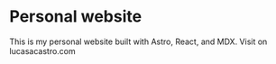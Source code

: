 # Personal website

This is my personal website built with Astro, React, and MDX. Visit on lucasacastro.com
